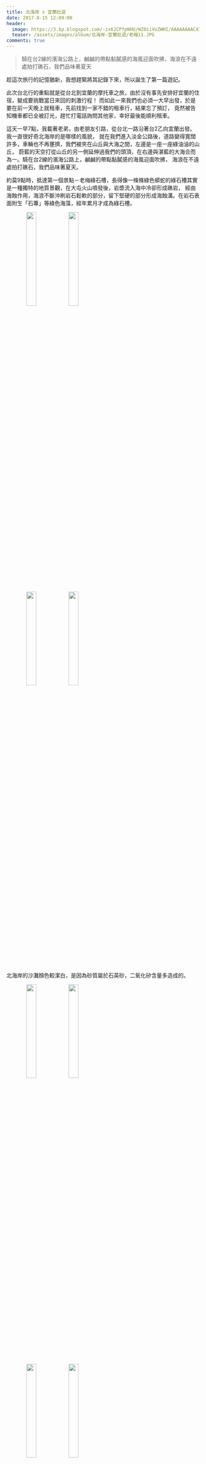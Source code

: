 ```yaml
---
title: 北海岸 x 宜蘭壯遊
date: 2017-8-15 12:09:00
header:
  image: https://3.bp.blogspot.com/-zx6JCPfpNHU/WZOiiVoZWHI/AAAAAAAAC4I/84D0mx2tuwMwqdtrQPGdcx64_o7bI51EwCKgBGAs/s1600/DSC_0339.JPG
  teaser: /assets/images/album/北海岸-宜蘭壯遊/老梅11.JPG
comments: true
---
```


>騎在台2線的濱海公路上，鹹鹹的帶點黏膩感的海風迎面吹拂，海浪在不遠處拍打礁石，我們品味著夏天

趁這次旅行的記憶猶新，我想趕緊將其記錄下來，所以誕生了第一篇遊記。

此次台北行的重點就是從台北到宜蘭的摩托車之旅，由於沒有事先安排好宜蘭的住宿，變成要挑戰當日來回的刺激行程！
而如此一來我們也必須一大早出發，於是要在前一天晚上就租車，先前找到一家不錯的租車行，結果忘了預訂，
竟然被告知機車都已全被訂光，趕忙打電話詢問其他家，幸好最後能順利租車。

這天一早7點，我載著老弟，由老朋友引路，從台北一路沿著台2乙向宜蘭出發。我一直很好奇北海岸的是哪樣的風貌，
就在我們進入淡金公路後，道路變得寬闊許多，車輛也不再壅擠，我們被夾在山丘與大海之間，左邊是一座一座綠油油的山丘，
蔚藍的天空打從山丘的另一側延伸過我們的頭頂，在右邊與湛藍的大海合而為一。騎在台2線的濱海公路上，鹹鹹的帶點黏膩感的海風迎面吹拂，
海浪在不遠處拍打礁石，我們品味著夏天。

約莫9點時，抵達第一個景點－老梅綠石槽，長得像一條條綠色蟒蛇的綠石槽其實是一種獨特的地質景觀，在大屯火山噴發後，岩漿流入海中冷卻形成礁岩，
經由海蝕作用，海浪不斷沖刷岩石鬆軟的部分，留下堅硬的部分形成海蝕溝。在岩石表面附生「石蓴」等綠色海藻，經年累月才成為綠石槽。

<figure class="half">
    <img src="/assets/images/album/北海岸-宜蘭壯遊/老梅1.JPG" height="25%" width="25%">
    <img src="/assets/images/album/北海岸-宜蘭壯遊/老梅3.JPG" height="25%" width="25%">
</figure>

<figure class="half">
    <img src="/assets/images/album/北海岸-宜蘭壯遊/老梅4.JPG" height="25%" width="25%">
    <img src="/assets/images/album/北海岸-宜蘭壯遊/老梅5.JPG" height="25%" width="25%">
</figure>

北海岸的沙灘顏色較潔白，是因為砂質屬於石英砂，二氧化矽含量多造成的。

<figure class="half">
    <img src="/assets/images/album/北海岸-宜蘭壯遊/老梅7.JPG" height="25%" width="25%">
    <img src="/assets/images/album/北海岸-宜蘭壯遊/老梅8.JPG" height="25%" width="25%">
</figure>

<figure class="half">
    <img src="/assets/images/album/北海岸-宜蘭壯遊/老梅9.JPG" height="25%" width="25%">
    <img src="/assets/images/album/北海岸-宜蘭壯遊/老梅10.JPG" height="25%" width="25%">
</figure>

在這種艷陽高照的上午，應該除了我們這三個瘋子之外沒有人會來這裡吧，但換個方式想，等於我們包下整片純淨沙灘！

<figure class="half">
    <img src="/assets/images/album/北海岸-宜蘭壯遊/老梅11.JPG" height="25%" width="25%">
    <img src="/assets/images/album/北海岸-宜蘭壯遊/老梅13.JPG" height="25%" width="25%">
</figure>

<figure class="half">
    <img src="/assets/images/album/北海岸-宜蘭壯遊/老梅14.JPG" height="25%" width="25%">
</figure>

離開老梅後來到基隆的望幽谷，這裡是一個V字形的山谷，站在開口處可以眺望遠方的基隆嶼，因為鄰近八斗子漁港，常常還能見到遊艇劃過海面的畫面。
沿著台階步入下方谷地，兩旁綠地圍繞，青草味混合海水鹹味，再往前走上沿著山陵線搭建的木棧道，視野頓時開闊起來，豆腐岩與淺水灘伴著潮汐在腳下喧囂，
隔著一片海的基隆嶼透過薄霧靜靜地對望，非但望幽，亦忘憂。

其實底下的海灘是可以下去玩水的，不過礙於時間已過中午，我們還需趕路，所以決定先到基隆市區解決午餐問題。實在是酷熱，雖然狂噴防曬仍有曬傷的跡象，
看了下氣象，北台灣的溫度已經紫爆，但愈是豔陽愈映照著我們的壯志，愈是高溫愈滾沸著我們的熱血，吃完午餐我們繼續上路。

接著來到台灣的極東點－三貂角燈塔，



